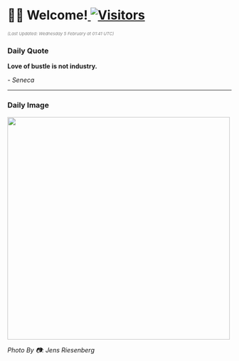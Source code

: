 <h1>👋🏽 Welcome!<a href="https://github.com/OmitNomis/"> <img src="https://visitor-badge.laobi.icu/badge?page_id=OmitNomis" alt="Visitors"></a></h1>

<i><p style="font-size: 0.6rem; color:gray">(Last Updated: Wednesday 5 February at 01:41 UTC)</p></i>

<h3> Daily Quote </h3>
<b><p>Love of bustle is not industry.</p></b>
<i><caption style="font-size: 0.8rem; color:gray;">- Seneca</caption></i>


<hr>

<h3>Daily Image</h3>
<a href="https://images.unsplash.com/photo-1736437381508-9f19d2936f7c?crop=entropy&cs=srgb&fm=jpg&ixid=M3w2MjM3MzF8MHwxfHJhbmRvbXx8fHx8fHx8fDE3Mzg3MTk2OTZ8&ixlib=rb-4.0.3&q=85" target="_blank"><img style="height:500px;" src=https://images.unsplash.com/photo-1736437381508-9f19d2936f7c?crop=entropy&cs=srgb&fm=jpg&ixid=M3w2MjM3MzF8MHwxfHJhbmRvbXx8fHx8fHx8fDE3Mzg3MTk2OTZ8&ixlib=rb-4.0.3&q=85"/></a>

<i><caption style="font-size: 0.8rem; color:gray;"> Photo By 📷: Jens Riesenberg</caption></i>
